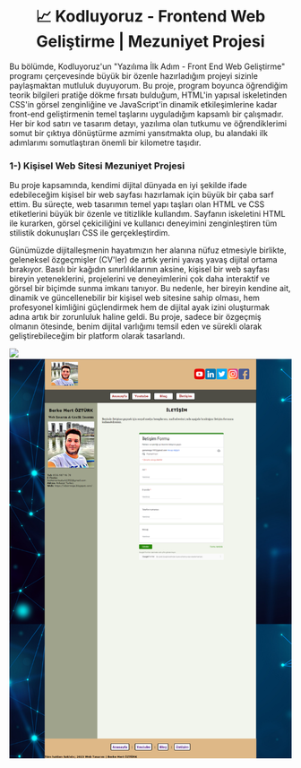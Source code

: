 <h1 align="center"> 📈 Kodluyoruz - Frontend Web Geliştirme | Mezuniyet Projesi</h1>
Bu bölümde, Kodluyoruz'un "Yazılıma İlk Adım - Front End Web Geliştirme" programı çerçevesinde büyük bir özenle hazırladığım projeyi sizinle paylaşmaktan mutluluk duyuyorum. Bu proje, program boyunca öğrendiğim teorik bilgileri pratiğe dökme fırsatı bulduğum, HTML'in yapısal iskeletinden CSS'in görsel zenginliğine ve JavaScript'in dinamik etkileşimlerine kadar front-end geliştirmenin temel taşlarını uyguladığım kapsamlı bir çalışmadır. Her bir kod satırı ve tasarım detayı, yazılıma olan tutkumu ve öğrendiklerimi somut bir çıktıya dönüştürme azmimi yansıtmakta olup, bu alandaki ilk adımlarımı somutlaştıran önemli bir kilometre taşıdır.

<h3 align="left">1-) Kişisel Web Sitesi Mezuniyet Projesi</h3>

<p>Bu proje kapsamında, kendimi dijital dünyada en iyi şekilde ifade edebileceğim kişisel bir web sayfası hazırlamak için büyük bir çaba sarf ettim. Bu süreçte, web tasarımın temel yapı taşları olan HTML ve CSS etiketlerini büyük bir özenle ve titizlikle kullandım. Sayfanın iskeletini HTML ile kurarken, görsel çekiciliğini ve kullanıcı deneyimini zenginleştiren tüm stilistik dokunuşları CSS ile gerçekleştirdim. </p>

<p>Günümüzde dijitalleşmenin hayatımızın her alanına nüfuz etmesiyle birlikte, geleneksel özgeçmişler (CV'ler) de artık yerini yavaş yavaş dijital ortama bırakıyor. Basılı bir kağıdın sınırlılıklarının aksine, kişisel bir web sayfası bireyin yeteneklerini, projelerini ve deneyimlerini çok daha interaktif ve görsel bir biçimde sunma imkanı tanıyor. Bu nedenle, her bireyin kendine ait, dinamik ve güncellenebilir bir kişisel web sitesine sahip olması, hem profesyonel kimliğini güçlendirmek hem de dijital ayak izini oluşturmak adına artık bir zorunluluk haline geldi. Bu proje, sadece bir özgeçmiş olmanın ötesinde, benim dijital varlığımı temsil eden ve sürekli olarak geliştirebileceğim bir platform olarak tasarlandı.</p>

<img src="https://github.com/StarLordBerke4/kodluyoruzilkrepo/blob/main/Kodluyoruz%20-%20FrontEnd%20101%20E%C4%9Fitimi/Proje/AnaSayfa.png" />
<br>
<img src="https://github.com/StarLordBerke4/kodluyoruzilkrepo/blob/main/Kodluyoruz%20-%20FrontEnd%20101%20E%C4%9Fitimi/Proje/%C4%B0letisim.png" />

